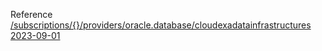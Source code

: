 Reference [/subscriptions/{}/providers/oracle.database/cloudexadatainfrastructures 2023-09-01](/Resources/mgmt-plane/L3N1YnNjcmlwdGlvbnMve30vcHJvdmlkZXJzL29yYWNsZS5kYXRhYmFzZS9jbG91ZGV4YWRhdGFpbmZyYXN0cnVjdHVyZXM=/2023-09-01.xml)
